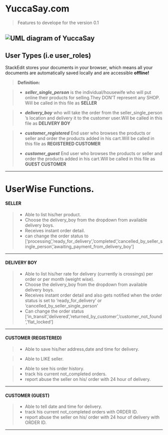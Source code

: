 YuccaSay.com 
===================
>Features to develope for the version 0.1



![UML diagram of YuccaSay](http://i.imgur.com/L2aEVm4.png)
----------


User Types (i.e user_roles)
-------------

StackEdit stores your documents in your browser, which means all your documents are automatically saved locally and are accessible **offline!**

> **Definition:**

> - ***seller_single_person*** is the individual/housewife who will put online their products for selling.They DON’T represent any SHOP. Will be called in this file as **SELLER**

> - ***delivery_boy*** who will take the order from the seller_single_person ’s location and delivery it to the customer user.Will be called in this file as **DELIVERY BOY**

> - ***customer_registered***  End user who browses the products or seller and order the products added  in his cart.Will be called in this file as **REGISTERED CUSTOMER**
> 
> - ***customer_guest***  End user who browses the products or seller and order the products added  in his cart.Will be called in this file as **GUEST CUSTOMER**

---------- 

UserWise Functions.
=
#### SELLER
> - Able to list his/her product.
> - Choose the delivery_boy from the dropdown from available delivery boys.
> - Receives instant order detail.
> - can change the order status to [‘processing’,’ready_for_delivery’,’completed’,’cancelled_by_seller_single_person’,’awaiting_payment_from_delivery_boy’]

----------


#### DELIVERY BOY
> - Able to list his/her rate for delivery (currently is crossings) per order or per month (weight wise).
> - Choose the delivery_boy from the dropdown from available delivery boys.
> - Receives instant order detail and also gets notified when the order status is set to ‘ready_for_delivery’ or ‘cancelled_by_seller_single_person’
> - Can change the order status [‘in_transit’,’delivered’,’returned_by_customer’,’customer_not_found’,’flat_locked’]

----------

#### CUSTOMER (REGISTERED)
> - Able to save his/her address,date and time for delivery.

> - Able to LIKE seller.

> - Able to see his order history.
> - track his current not_completed orders.
> - report abuse the seller on his/ order with 24 hour of delivery.


----------

#### CUSTOMER (GUEST)
> - Able to tell date and time for delivery.
> - track his current not_completed orders with ORDER ID.
> - report abuse the seller on his/ order with 24 hour of delivery with ORDER ID.

----------

